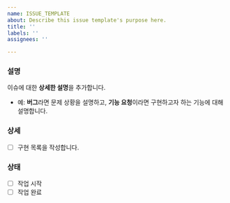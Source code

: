 ```yaml
---
name: ISSUE_TEMPLATE
about: Describe this issue template's purpose here.
title: ''
labels: ''
assignees: ''

---
```


### 설명
이슈에 대한 **상세한 설명**을 추가합니다.
  - 예: **버그**라면 문제 상황을 설명하고, **기능 요청**이라면 구현하고자 하는 기능에 대해 설명합니다.
  
### 상세
- [ ] 구현 목록을 작성합니다.

### 상태
- [ ] 작업 시작
- [ ] 작업 완료
